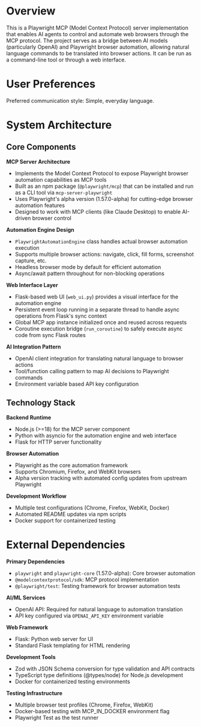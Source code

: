 # Overview

This is a Playwright MCP (Model Context Protocol) server implementation that enables AI agents to control and automate web browsers through the MCP protocol. The project serves as a bridge between AI models (particularly OpenAI) and Playwright browser automation, allowing natural language commands to be translated into browser actions. It can be run as a command-line tool or through a web interface.

# User Preferences

Preferred communication style: Simple, everyday language.

# System Architecture

## Core Components

**MCP Server Architecture**
- Implements the Model Context Protocol to expose Playwright browser automation capabilities as MCP tools
- Built as an npm package (`@playwright/mcp`) that can be installed and run as a CLI tool via `mcp-server-playwright`
- Uses Playwright's alpha version (1.57.0-alpha) for cutting-edge browser automation features
- Designed to work with MCP clients (like Claude Desktop) to enable AI-driven browser control

**Automation Engine Design**
- `PlaywrightAutomationEngine` class handles actual browser automation execution
- Supports multiple browser actions: navigate, click, fill forms, screenshot capture, etc.
- Headless browser mode by default for efficient automation
- Async/await pattern throughout for non-blocking operations

**Web Interface Layer**
- Flask-based web UI (`web_ui.py`) provides a visual interface for the automation engine
- Persistent event loop running in a separate thread to handle async operations from Flask's sync context
- Global MCP app instance initialized once and reused across requests
- Coroutine execution bridge (`run_coroutine`) to safely execute async code from sync Flask routes

**AI Integration Pattern**
- OpenAI client integration for translating natural language to browser actions
- Tool/function calling pattern to map AI decisions to Playwright commands
- Environment variable based API key configuration

## Technology Stack

**Backend Runtime**
- Node.js (>=18) for the MCP server component
- Python with asyncio for the automation engine and web interface
- Flask for HTTP server functionality

**Browser Automation**
- Playwright as the core automation framework
- Supports Chromium, Firefox, and WebKit browsers
- Alpha version tracking with automated config updates from upstream Playwright

**Development Workflow**
- Multiple test configurations (Chrome, Firefox, WebKit, Docker)
- Automated README updates via npm scripts
- Docker support for containerized testing

# External Dependencies

**Primary Dependencies**
- `playwright` and `playwright-core` (1.57.0-alpha): Core browser automation
- `@modelcontextprotocol/sdk`: MCP protocol implementation
- `@playwright/test`: Testing framework for browser automation tests

**AI/ML Services**
- OpenAI API: Required for natural language to automation translation
- API key configured via `OPENAI_API_KEY` environment variable

**Web Framework**
- Flask: Python web server for UI
- Standard Flask templating for HTML rendering

**Development Tools**
- Zod with JSON Schema conversion for type validation and API contracts
- TypeScript type definitions (@types/node) for Node.js development
- Docker for containerized testing environments

**Testing Infrastructure**
- Multiple browser test profiles (Chrome, Firefox, WebKit)
- Docker-based testing with MCP_IN_DOCKER environment flag
- Playwright Test as the test runner